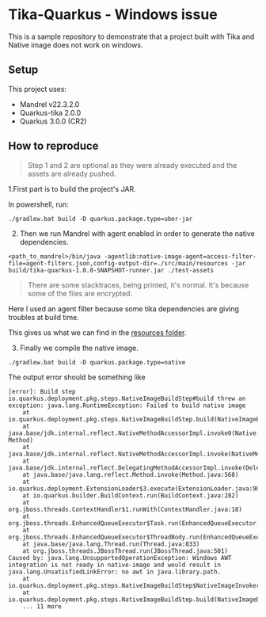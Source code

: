# Tika-Quarkus - Windows issue

This is a sample repository to demonstrate that a project built with Tika and Native image does not work on windows. 

## Setup
This project uses:

- Mandrel v22.3.2.0
- Quarkus-tika 2.0.0 
- Quarkus 3.0.0 (CR2)

## How to reproduce

> Step 1 and 2 are optional as they were already executed and the assets are already pushed. 

1.First part is to build the project's JAR.

In powershell, run:

```shell
./gradlew.bat build -D quarkus.package.type=uber-jar 
```

2. Then we run Mandrel with agent enabled in order to generate the native dependencies.

```shell
<path_to_mandrel>/bin/java -agentlib:native-image-agent=access-filter-file=agent-filters.json,config-output-dir=./src/main/resources -jar build/tika-quarkus-1.0.0-SNAPSHOT-runner.jar ./test-assets  
```

> There are some stacktraces, being printed, it's normal. It's because some of the files are encrypted.

Here I used an agent filter because some tika dependencies are giving troubles at build time. 

This gives us what we can find in the [resources folder](./src/main/resources).

3. Finally we compile the native image.

```shell
./gradlew.bat build -D quarkus.package.type=native
```

The output error should be something like 

```
[error]: Build step io.quarkus.deployment.pkg.steps.NativeImageBuildStep#build threw an exception: java.lang.RuntimeException: Failed to build native image
    at io.quarkus.deployment.pkg.steps.NativeImageBuildStep.build(NativeImageBuildStep.java:286)
    at java.base/jdk.internal.reflect.NativeMethodAccessorImpl.invoke0(Native Method)
    at java.base/jdk.internal.reflect.NativeMethodAccessorImpl.invoke(NativeMethodAccessorImpl.java:77)
    at java.base/jdk.internal.reflect.DelegatingMethodAccessorImpl.invoke(DelegatingMethodAccessorImpl.java:43)
    at java.base/java.lang.reflect.Method.invoke(Method.java:568)
    at io.quarkus.deployment.ExtensionLoader$3.execute(ExtensionLoader.java:909)
    at io.quarkus.builder.BuildContext.run(BuildContext.java:282)
    at org.jboss.threads.ContextHandler$1.runWith(ContextHandler.java:18)
    at org.jboss.threads.EnhancedQueueExecutor$Task.run(EnhancedQueueExecutor.java:2513)
    at org.jboss.threads.EnhancedQueueExecutor$ThreadBody.run(EnhancedQueueExecutor.java:1538)
    at java.base/java.lang.Thread.run(Thread.java:833)
    at org.jboss.threads.JBossThread.run(JBossThread.java:501)
Caused by: java.lang.UnsupportedOperationException: Windows AWT integration is not ready in native-image and would result in java.lang.UnsatisfiedLinkError: no awt in java.library.path.
    at io.quarkus.deployment.pkg.steps.NativeImageBuildStep$NativeImageInvokerInfo$Builder.build(NativeImageBuildStep.java:924)
    at io.quarkus.deployment.pkg.steps.NativeImageBuildStep.build(NativeImageBuildStep.java:253)
    ... 11 more

```